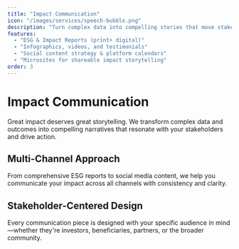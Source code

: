 ```yaml
---
title: "Impact Communication"
icon: "/images/services/speech-bubble.png"
description: "Turn complex data into compelling stories that move stakeholders—from investors to beneficiaries."
features:
  - "ESG & Impact Reports (print+ digital)"
  - "Infographics, videos, and testimonials"
  - "Social content strategy & platform calendars"
  - "Microsites for shareable impact storytelling"
order: 3
---
```


# Impact Communication

Great impact deserves great storytelling. We transform complex data and outcomes into compelling narratives that resonate with your stakeholders and drive action.

## Multi-Channel Approach

From comprehensive ESG reports to social media content, we help you communicate your impact across all channels with consistency and clarity.

## Stakeholder-Centered Design

Every communication piece is designed with your specific audience in mind—whether they're investors, beneficiaries, partners, or the broader community.